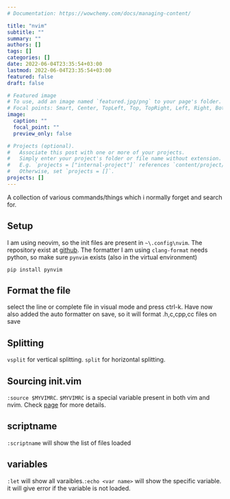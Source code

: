 ```yaml
---
# Documentation: https://wowchemy.com/docs/managing-content/

title: "nvim"
subtitle: ""
summary: ""
authors: []
tags: []
categories: []
date: 2022-06-04T23:35:54+03:00
lastmod: 2022-06-04T23:35:54+03:00
featured: false
draft: false

# Featured image
# To use, add an image named `featured.jpg/png` to your page's folder.
# Focal points: Smart, Center, TopLeft, Top, TopRight, Left, Right, BottomLeft, Bottom, BottomRight.
image:
  caption: ""
  focal_point: ""
  preview_only: false

# Projects (optional).
#   Associate this post with one or more of your projects.
#   Simply enter your project's folder or file name without extension.
#   E.g. `projects = ["internal-project"]` references `content/project/deep-learning/index.md`.
#   Otherwise, set `projects = []`.
projects: []
---
```

A collection of various commands/things which i normally forget and search for.
## Setup
I am using neovim, so the init files are present in `~\.config\nvim`. The repository exist at [github](https://github.com/aloksethi/nvim). The formatter I am using `clang-format` needs python, so make sure `pynvim` exists (also in the virtual environment)
```shell
pip install pynvim
```

## Format the file
select the line or complete file in visual mode and press ctrl-k.
Have now also added the auto formatter on save, so it will format .h,c,cpp,cc files on save

## Splitting
`vsplit` for vertical splitting. `split` for horizontal splitting.

## Sourcing init.vim
`:source $MYVIMRC`.
`$MYVIMRC` is a special variable present in both vim and nvim.
Check [page](https://dev.to/reobin/reload-init-vim-without-restarting-neovim-1h82) for more details.

## scriptname
`:scriptname` will show the list of files loaded

## variables
`:let` will show all varaibles.`:echo <var name>` will show the specific
variable. it will give error if the variable is not loaded.
